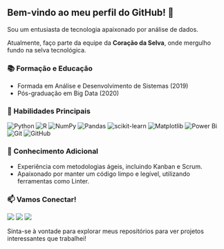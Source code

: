 ## Bem-vindo ao meu perfil do GitHub! 👋


Sou um entusiasta de tecnologia apaixonado por análise de dados.

Atualmente, faço parte da equipe da **Coração da Selva**, onde mergulho fundo na selva tecnológica.
### 📚 Formação e Educação
- Formada em Análise e Desenvolvimento de Sistemas (2019)
- Pós-graduação em Big Data (2020)

### 🚀 Habilidades Principais
![Python](https://img.shields.io/badge/python-3670A0?style=for-the-badge&logo=python&logoColor=ffdd54)
![R](https://img.shields.io/badge/r-%23276DC3.svg?style=for-the-badge&logo=r&logoColor=white)
![NumPy](https://img.shields.io/badge/numpy-%23013243.svg?style=for-the-badge&logo=numpy&logoColor=white)
![Pandas](https://img.shields.io/badge/pandas-%23150458.svg?style=for-the-badge&logo=pandas&logoColor=white)
![scikit-learn](https://img.shields.io/badge/scikit--learn-%23F7931E.svg?style=for-the-badge&logo=scikit-learn&logoColor=white)
![Matplotlib](https://img.shields.io/badge/Matplotlib-%23ffffff.svg?style=for-the-badge&logo=Matplotlib&logoColor=black)
![Power Bi](https://img.shields.io/badge/power_bi-F2C811?style=for-the-badge&logo=powerbi&logoColor=black)
![Git](https://img.shields.io/badge/git-%23F05033.svg?style=for-the-badge&logo=git&logoColor=white)
![GitHub](https://img.shields.io/badge/github-%23121011.svg?style=for-the-badge&logo=github&logoColor=white)

### 🧠 Conhecimento Adicional
- Experiência com metodologias ágeis, incluindo Kanban e Scrum.
- Apaixonado por manter um código limpo e legível, utilizando ferramentas como Linter.

### 📫 Vamos Conectar!
<div> 
  <a href = "mailto:raquelcunhagarcia@gmail.com"><img src="https://img.shields.io/badge/Gmail-D14836?style=for-the-badge&logo=gmail&logoColor=white"></a>
  <a href="https://www.linkedin.com/in/raquelcunhagarcia/" target="_blank"><img src="https://img.shields.io/badge/-LinkedIn-%230077B5?style=for-the-badge&logo=linkedin&logoColor=white" target="_blank"></a> 
  <a href="https://www.kaggle.com/raquelcunha" target="_blank"><img src="https://img.shields.io/badge/Kaggle-20BEFF?style=for-the-badge&logo=Kaggle&logoColor=white" target="_blank"></a>   
</div>

Sinta-se à vontade para explorar meus repositórios para ver projetos interessantes que trabalhei!


